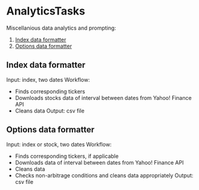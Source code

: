 # AnalyticsTasks

Miscellanious data analytics and prompting:
1. [Index data formatter](#index-data-formatter)
2. [Options data formatter](#options-data-formatter)

## Index data formatter

Input: index, two dates
Workflow:
- Finds corresponding tickers
- Downloads stocks data of interval between dates from Yahoo! Finance API
- Cleans data
Output: csv file

## Options data formatter

Input: index or stock, two dates
Workflow:
- Finds corresponding tickers, if applicable
- Downloads data of interval between dates from Yahoo! Finance API
- Cleans data
- Checks non-arbitrage conditions and cleans data appropriately
Output: csv file
